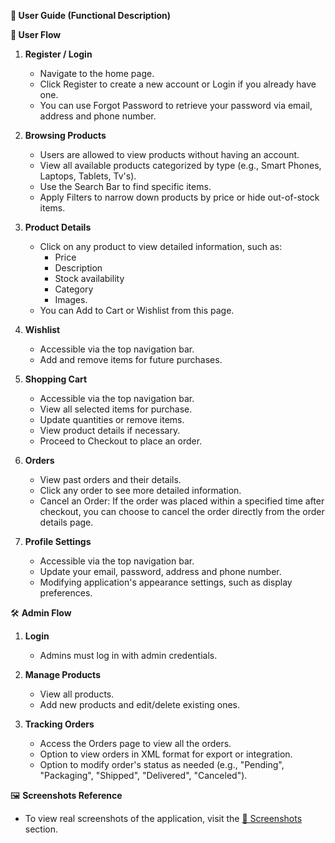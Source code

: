 **📘 User Guide (Functional Description)**

**👤 User Flow**

1. **Register / Login**

   - Navigate to the home page.
   - Click Register to create a new account or Login if you already have one.
   - You can use Forgot Password to retrieve your password via email, address and phone number.

2. **Browsing Products**

   - Users are allowed to view products without having an account.
   - View all available products categorized by type (e.g., Smart Phones, Laptops, Tablets, Tv's).
   - Use the Search Bar to find specific items.
   - Apply Filters to narrow down products by price or hide out-of-stock items.

3. **Product Details**

   - Click on any product to view detailed information, such as:
     - Price
     - Description
     - Stock availability
     - Category
     - Images.
   - You can Add to Cart or Wishlist from this page.

4. **Wishlist**

   - Accessible via the top navigation bar.
   - Add and remove items for future purchases.

5. **Shopping Cart**

   - Accessible via the top navigation bar.
   - View all selected items for purchase.
   - Update quantities or remove items.
   - View product details if necessary.
   - Proceed to Checkout to place an order.

6. **Orders**

   - View past orders and their details.
   - Click any order to see more detailed information.
   - Cancel an Order: If the order was placed within a specified time after checkout, you can choose to cancel the order directly from the order details page.

7. **Profile Settings**
   - Accessible via the top navigation bar.
   - Update your email, password, address and phone number.
   - Modifying application's appearance settings, such as display preferences.

🛠️ **Admin Flow**

1. **Login**

   - Admins must log in with admin credentials.

2. **Manage Products**

   - View all products.
   - Add new products and edit/delete existing ones.

3. **Tracking Orders**

   - Access the Orders page to view all the orders.
   - Option to view orders in XML format for export or integration.
   - Option to modify order's status as needed (e.g., "Pending", "Packaging", "Shipped", "Delivered", "Canceled").

🖼️ **Screenshots Reference**

- To view real screenshots of the application, visit the [📸 Screenshots](./README.md#-screenshots) section.
